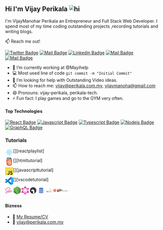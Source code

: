 

<!--
**vijay-perikala/vijay-perikala** is a ✨ _special_ ✨ repository because its `README.md` (this file) appears on your GitHub profile.

Here are some ideas to get you started:

- 🔭 I’m currently working on Multi vendor ecommerce - Social Networking website 
- 🌱 I’m currently learning on React native
- 👯 I’m looking to collaborate on Open Source 
- 🤔 I’m looking for help with Content Writing  and Graphic design 
- 💬 Ask me about Java,Spring,React,angular,Reactnative etc 
- 📫 How to reach me: vijay@perikala.com.my 
- 😄 Pronouns: ...
- ⚡ Fun fact: ...
-->



## Hi I'm Vijay Perikala <img src="https://user-images.githubusercontent.com/1303154/88677602-1635ba80-d120-11ea-84d8-d263ba5fc3c0.gif" width="28px" alt="hi">

I'm VijayManohar Perikala an Entrepreneur and Full Stack Web Developer. I spend most of my time coding outstanding projects ,recording tutorials and writing blogs.

:mailbox: Reach me out!

[![Twitter Badge](https://img.shields.io/badge/-@vijayPerikala-1ca0f1?style=flat&labelColor=1ca0f1&logo=twitter&logoColor=white&link=https://twitter.com/vijay_perikala)](https://twitter.com/vijay_perikala) [![Mail Badge](https://img.shields.io/badge/-CoderOne-e74c3c?style=flat&labelColor=e74c3c&logo=youtube&logoColor=white)](https://youtube.com/coderone) [![Linkedin Badge](https://img.shields.io/badge/-@vijayperikala-0e76a8?style=flat&labelColor=0e76a8&logo=linkedin&logoColor=white)](https://www.linkedin.com/in/vijayperikala/) [![Mail Badge](https://img.shields.io/badge/-@vijayperikalai-e84393?style=flat&labelColor=e84393&logo=instagram&logoColor=white)](https://www.instagram.com/vijayperikalai/) [![Mail Badge](https://img.shields.io/badge/-vijay@perikala.com.my-c0392b?style=flat&labelColor=c0392b&logo=gmail&logoColor=white)](mailto:vijay@perikala.com.my)

<!-- TODO: Add last video link -->

- 🔭 I’m currently working at @Mayihelp
- :computer: Most used line of code `git commit -m "Initial Commit"`
- 🤔 I’m looking for help with Outstanding Video ideas.
- 📫 How to reach me: vijay@perikala.com.my, vijaymanoha@gmail.com
- 😄 Pronouns: vijay-perikala, perikala-tech.
- ⚡ Fun fact: I play games and go to the GYM very often.

#### Top Technologies

<!-- TODO: Make technologies links takes you to repositories -->

[![React Badge](https://img.shields.io/badge/-React-61DBFB?style=for-the-badge&labelColor=black&logo=react&logoColor=61DBFB)](#) [![Javascript Badge](https://img.shields.io/badge/-Javascript-F0DB4F?style=for-the-badge&labelColor=black&logo=javascript&logoColor=F0DB4F)](#) [![Typescript Badge](https://img.shields.io/badge/-Typescript-007acc?style=for-the-badge&labelColor=black&logo=typescript&logoColor=007acc)](#) [![Nodejs Badge](https://img.shields.io/badge/-Nodejs-3C873A?style=for-the-badge&labelColor=black&logo=node.js&logoColor=3C873A)](#) [![GraphQL Badge](https://img.shields.io/badge/-GraphQl-e535ab?style=for-the-badge&labelColor=black&logo=node.js&logoColor=e535ab)](#)

### Tutorials

[<img align="left" alt="React" width="26px" src="https://raw.githubusercontent.com/github/explore/80688e429a7d4ef2fca1e82350fe8e3517d3494d/topics/react/react.png" />][reactplaylist]

[<img align="left" alt="HTML5" width="26px" src="https://raw.githubusercontent.com/github/explore/80688e429a7d4ef2fca1e82350fe8e3517d3494d/topics/html/html.png" />][htmltutorial]

[<img align="left" alt="JavaScript" width="26px" src="https://raw.githubusercontent.com/github/explore/80688e429a7d4ef2fca1e82350fe8e3517d3494d/topics/javascript/javascript.png" />][javascripttutorial]

[<img align="left" alt="Visual Studio Code" width="26px" src="https://raw.githubusercontent.com/github/explore/80688e429a7d4ef2fca1e82350fe8e3517d3494d/topics/visual-studio-code/visual-studio-code.png" />][vscodetutorial]

<img align="left" alt="Sass" width="26px" src="https://raw.githubusercontent.com/github/explore/80688e429a7d4ef2fca1e82350fe8e3517d3494d/topics/sass/sass.png" />

<img align="left" alt="Node.js" width="26px" src="https://raw.githubusercontent.com/github/explore/80688e429a7d4ef2fca1e82350fe8e3517d3494d/topics/nodejs/nodejs.png" />

<img align="left" alt="GraphQL" width="26px" src="https://raw.githubusercontent.com/github/explore/80688e429a7d4ef2fca1e82350fe8e3517d3494d/topics/graphql/graphql.png" />

<img align="left" alt="Deno" width="26px" src="https://raw.githubusercontent.com/github/explore/361e2821e2dea67711cde99c9c40ed357061cf27/topics/deno/deno.png" />

<img align="left" alt="SQL" width="26px" src="https://raw.githubusercontent.com/github/explore/80688e429a7d4ef2fca1e82350fe8e3517d3494d/topics/sql/sql.png" />

<img align="left" alt="MySQL" width="26px" src="https://raw.githubusercontent.com/github/explore/80688e429a7d4ef2fca1e82350fe8e3517d3494d/topics/mysql/mysql.png" />

<img align="left" alt="Git" width="26px" src="https://raw.githubusercontent.com/github/explore/80688e429a7d4ef2fca1e82350fe8e3517d3494d/topics/git/git.png" />

<img align="left" alt="MongoDB" width="26px" src="https://raw.githubusercontent.com/github/explore/80688e429a7d4ef2fca1e82350fe8e3517d3494d/topics/mongodb/mongodb.png" />

<br />
<br />

#### Bizness
- :paperclip: [My Resume/CV](https://github.com/vijay-perikala/vijay-perikala/blob/main/resume_vijay.docx)
- :email: vijay@perikala.com.my

